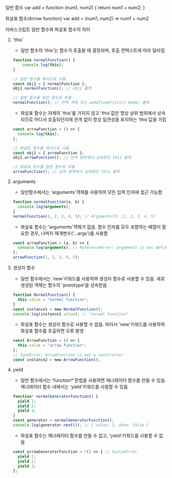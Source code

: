 일반 함수
var add = function (num1, num2) {
    return num1 + num2;
}

화살표 함수(Arrow function)
var add = (num1, num2) => num1 + num2

자바스크립트 일반 함수와 화살표 함수의 차이
1. 'this'
    - 일반 함수의 'this'는 함수가 호출될 때 결정되며, 호출 컨텍스트에 따라 달라짐
    ```javascript
    function normalFunction() {
        console.log(this);
    }

    // 일반 함수를 메서드로 사용
    const obj1 = { normalFunction };
    obj1.normalFunction(); // obj1 출력

    // 일반 함수를 일반 함수로 호출
    normalFunction(); // 전역 객체 또는 undefined(strict mode) 출력

    ```

    - 화살표 함수는 자체의 'this'를 가지지 않고 'this'값은 항상 상위 범위에서 상속되므로 어디서 호출되던지에 관계 없이 항상 일관성을 유지하는 'this'값을 가짐
    ```javascript
    const arrowFunction = () => {
      console.log(this);
    };

    // 화살표 함수를 메서드로 사용
    const obj2 = { arrowFunction };
    obj2.arrowFunction(); // 상위 범위에서 상속받은 this 출력

    // 화살표 함수를 일반 함수로 호출
    arrowFunction(); // 상위 범위에서 상속받은 this 출력
    ```

2. arguments
    - 일반함수에서는 'arguments'객체를 사용하여 모든 입력 인자에 접근 가능함
    ```javascript
    function normalFunction(a, b) {
      console.log(arguments);
    }
    normalFunction(1, 2, 3, 4, 5); // Arguments(5) [1, 2, 3, 4, 5]

    ```

    - 화살표 함수는 'arguments'객체가 없음. 함수 인자를 모두 포함하는 배열이 필요한 경우, 나머지 매개변수('...args')를 사용함
    ```javascript
    const arrowFunction = (a, b) => {
      console.log(arguments); // ReferenceError: arguments is not defined
    };
    arrowFunction(1, 2, 3, 4, 5);
    ```

3. 생성자 함수
    - 일반 함수에서는 'new'키워드를 사용하여 생성자 함수로 사용할 수 있음. 새로 생성된 객체는 함수의 'prototype'을 상속받음
    ```javascript
    function NormalFunction() {
      this.value = "normal function";
    }
    const instance1 = new NormalFunction();
    console.log(instance1.value); // "normal function"
    ```

    - 화살표 함수는 생성자 함수로 사용할 수 없음. 따라서 'new'키워드를 사용하여 화살표 함수를 호출하면 오류 발생
    ```javascript
    const ArrowFunction = () => {
      this.value = "arrow function";
    };
    // TypeError: ArrowFunction is not a constructor
    const instance2 = new ArrowFunction();
    ```

4. yield
    - 일반 함수에서는 'function*'문법을 사용하면 제너레이터 함수를 만들 수 있음. 제너레이터 함수 내에서는 'yield'키워드를 사용할 수 있음
    ```javascript
    function* normalGeneratorFunction() {
      yield 1;
      yield 2;
      yield 3;
    }
    const generator = normalGeneratorFunction();
    console.log(generator.next()); // { value: 1, done: false }
    ```

    - 화살표 함수는 제너레이터 함수를 만들 수 없고, 'yield'키워드를 사용할 수 없음
    ```javascript
    const arrowGeneratorFunction = *() => { // SyntaxError
      yield 1;
      yield 2;
      yield 3;
    };
    ```
